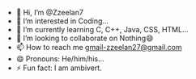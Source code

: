 - 👋 Hi, I’m @Zzeelan7
- 👀 I’m interested in Coding...
- 🌱 I’m currently learning C, C++, Java, CSS, HTML...
- 💞️ I’m looking to collaborate on Nothing😄
- 📫 How to reach me gmail-zzeelan27@gmail.com
- 😄 Pronouns: He/him/his...
- ⚡ Fun fact: I am ambivert.

<!---
Zzeelan7/Zzeelan7 is a ✨ special ✨ repository because its `README.md` (this file) appears on your GitHub profile.
You can click the Preview link to take a look at your changes.
--->
